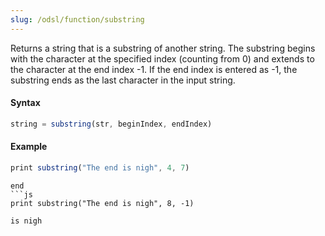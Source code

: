 ```yaml
---
slug: /odsl/function/substring
---
```

Returns a string that is a substring of another string. The substring begins with the character at the specified index (counting from 0) and extends to the character at the end index -1. If the end index is entered as -1, the substring ends as the last character in the input string.

#### Syntax
```js
string = substring(str, beginIndex, endIndex)
```
#### Example
```js
print substring("The end is nigh", 4, 7)
```
```
end
```js
print substring("The end is nigh", 8, -1)
```
```
is nigh
```
